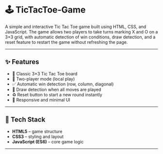 # 🕹️ TicTacToe-Game
A simple and interactive Tic Tac Toe game built using HTML, CSS, and JavaScript. The game allows two players to take turns marking X and O on a 3×3 grid, with automatic detection of win conditions, draw detection, and a reset feature to restart the game without refreshing the page.

---

## ✨ Features  
- 🎯 Classic 3×3 Tic Tac Toe board  
- 👥 Two-player mode (local play)  
- ✅ Automatic win detection (row, column, diagonal)  
- 🔄 Draw detection when all moves are played  
- ♻️ Reset button to start a new round instantly  
- 🎨 Responsive and minimal UI  

---

## 🚀 Tech Stack  
- **HTML5** – game structure  
- **CSS3** – styling and layout  
- **JavaScript (ES6)** – core game logic  
  

---
